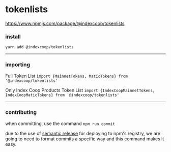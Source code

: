 # tokenlists
https://www.npmjs.com/package/@indexcoop/tokenlists

### install
`yarn add @indexcoop/tokenlists`

---
### importing
Full Token List
`import {MainnetTokens, MaticTokens} from '@indexcoop/tokenlists'` 

Only Index Coop Products Token List
`import {IndexCoopMainnetTokens, IndexCoopMaticTokens} from '@indexcoop/tokenlists'` 


---
### contributing
when committing, use the command `npm run commit` 

due to the use of [semantic release](https://www.npmjs.com/package/semantic-release-cli) for deploying to npm's registry, we are going to need to format commits a specific way and this command makes it easy. 
